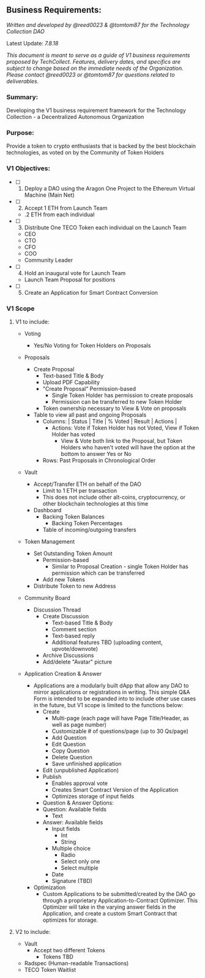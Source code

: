 ## Business Requirements:
*Written and developed by @reed0023 & @tomtom87 for the Technology Collection DAO*

Latest Update: *7.8.18*

*This document is meant to serve as a guide of V1 business requirements proposed by TechCollect. Features, delivery dates, 
and specifics are subject to change based on the immediate needs of the Organization. Please contact @reed0023 or @tomtom87 for questions related to deliverables.*

### Summary: 
Developing the V1 business requirement framework for the Technology Collection - a Decentralized Autonomous Organization

### Purpose:
Provide a token to crypto enthusiasts that is backed by the best blockchain technologies, as voted on by the Community of Token Holders

### V1 Objectives: 

- [ ] 1. Deploy a DAO using the Aragon One Project to the Ethereum Virtual Machine (Main Net)
- [ ] 2. Accept 1 ETH from Launch Team 
    - .2 ETH from each individual 
- [ ] 3. Distribute One TECO Token each individual on the Launch Team
    - CEO
    - CTO
    - CFO
    - COO
    - Community Leader
- [ ] 4. Hold an inaugural vote for Launch Team
    - Launch Team Proposal for positions
- [ ] 5. Create an Application for Smart Contract Conversion

### V1 Scope
 
 1. V1 to include:
    - Voting
      - Yes/No Voting for Token Holders on Proposals
    
    - Proposals
      - Create Proposal
        - Text-based Title & Body
        - Upload PDF Capability
        - "Create Proposal" Permission-based
          - Single Token Holder has permission to create proposals
          - Permission can be transferred to new Token Holder
        - Token ownership necessary to View & Vote on proposals
      - Table to view all past and ongoing Proposals
        - Columns: | Status | Title | % Voted | Result | Actions |
          - Actions: Vote if Token Holder has not Voted, View if Token Holder has voted
            - View & Vote both link to the Proposal, but Token Holders who haven't voted will have the option at the bottom to
            answer Yes or No
        - Rows: Past Proposals in Chronological Order
        
    - Vault
      - Accept/Transfer ETH on behalf of the DAO
        - Limit to 1 ETH per transaction
        - This does not include other alt-coins, cryptocurrency, or other blockchain technologies at this time
      - Dashboard
        - Backing Token Balances
          - Backing Token Percentages
        - Table of incoming/outgoing transfers

    - Token Management
      - Set Outstanding Token Amount
        - Permission-based
          - Similar to Proposal Creation - single Token Holder has permission which can be transferred
        - Add new Tokens
      - Distribute Token to new Address
      
    - Community Board
      - Discussion Thread
        - Create Discussion
          - Text-based Title & Body
          - Comment section
          - Text-based reply
          - Additional features TBD (uploading content, upvote/downvote)
        - Archive Discussions
        - Add/delete "Avatar" picture
        
    - Application Creation & Answer
      - Applications are a modularly built dApp that allow any DAO to mirror applications or registrations in writing. This simple Q&A Form is intended to be expanded into to include other use cases in the future, but V1 scope is limited to the functions below:
         - Create
           - Multi-page (each page will have Page Title/Header, as well as page number)
           - Customizable # of questions/page (up to 30 Qs/page)
            - Add Question
            - Edit Question
            - Copy Question
            - Delete Question
           - Save unfinished application
         - Edit (unpublished Application)
         - Publish
            - Enables approval vote
            - Creates Smart Contract Version of the Application
            - Optimizes storage of input fields
        - Question & Answer Options:
        - Question: Available fields
          - Text
        - Answer: Available fields
          - Input fields
            - Int
            - String
          - Multiple choice
            - Radio
            - Select only one
            - Select multiple
          - Date
          - Signature (TBD)
      - Optimization
        - Custom Applications to be submitted/created by the DAO go through a proprietary Application-to-Contract Optimizer.
          This Optimizer will take in the varying answer fields in the Application, and create a custom Smart Contract that
          optimizes for storage.
        
 2. V2 to include:
    - Vault
      - Accept two different Tokens
        - Tokens TBD
    - Radspec (Human-readable Transactions)
    - TECO Token Waitlist
